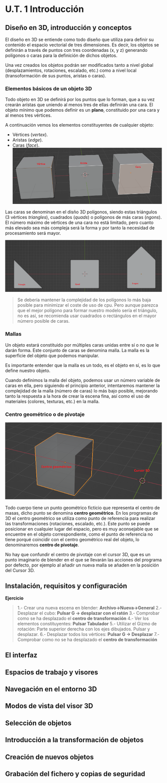 # U.T. 1 Introducción
## Diseño en 3D, introducción y conceptos
El diseño en 3D se entiende como todo diseño que utiliza para definir su contenido el espacio vectorial de tres dimensiones. Es decir, los objetos se definirán a través de puntos con tres coordenadas (x, y z) generando polígonos o caras para la definición de dichos objetos.

Una vez creados los objetos podrán ser modificados tanto a nivel global (desplazamientos, rotaciones, escalado, etc.) como a nivel local (transoformación de sus puntos, aristas o caras).

### Elementos básicos de un objeto 3D
Todo objeto en 3D se definirá por los puntos que lo forman, que a su vez crearán arístas que uniendo al menos tres de ellas definirán una cara. El objeto mínimo que podemos definir es un **plano**, constituido por una cara y al menos tres vértices.

A continuación vemos los elementos constituyentes de cualquier objeto:
- Vértices (*vertex*).
- Aristas (*edge*).
- Caras (*face*).
![](ut_01_000.png)

Las caras se denominan en el disño 3D polígonos, siendo estas triángulos (3 vértices *triangles*), cuadrados (*quads*) o polígonos de más caras (*ngons*). El número máximo de vértices de una cara no está limitado, pero cuanto más elevado sea más compleja será la forma y por tanto la necesidad de procesamiento será mayor.

 ![](ut_01_001.png)

>Se debería mantener la complejidad de los polígonos lo más baja posible para minimizar el coste de uso de cpu. Pero aunque parezca que el mejor polígono para formar nuestro modelo sería el triángulo, no es así, se recomienda usar cuadrados o rectángulos en el mayor número posible de caras.

### Mallas
Un objeto estará constituido por múltiples caras unidas entre sí o no que le darán forma. Este conjunto de caras se denomina malla. La malla es la superficie del objeto que podemos manipular.

Es importante entender que la malla es un todo, es el objeto en sí, es lo que define nuestro objeto.

Cuando definimos la malla del objeto, podemos usar un número variable de caras en ella, pero siguiendo el principio anterior, intentaremos mantener la complejidad de la malla (número de caras) lo más bajo posible, mejorando tanto la respuesta a la hora de crear la escena fina, así como el uso de materiales (colores, texturas, etc.) en la malla.

### Centro geométrico o de pivotaje
 ![](ut_01_002.png)

Todo cuerpo tiene un punto geométrico ficticio que representa el centro de masas, dicho punto se denomina **centro geométrico**. En los programas de 3D el centro geométrico se utiliza como punto de referencia para realizar las transformaciones (rotaciones, escalado, etc.). Este punto se puede posicionar en cualquier lugar del espacio, pero es muy aconsejable que se encuentre en el objeto correspondiente, como el punto de referencia no tiene porqué coincidir con el centro geométrico real del objeto, lo denominaremos **centro de pivotaje**.

No hay que confundir el centro de pivotaje con el cursor 3D, que es un punto imaginario de blender en el que se llevarán las acciones del programa por defecto, por ejemplo al añadir un nueva malla se añaden en la posición del Cursor 3D.



## Instalación, requisitos y configuración

**Ejercicio**
>1.- Crear una nueva escena en blender: **Archivo->Nueva->General**
2.- Desplazar el cubo: **Pulsar G -> desplazar con el ratón**
3.- Comprobar como se ha desplazado el **centro de transformación**
4.- Ver los elementos constituyentes: **Pulsar Tabulador**
5.- Utilizar el Gizmo de rotación: Parte superior derecha con los ejes dibujados. Pulsar y desplazar.
6.- Desplazar todos los vértices: **Pulsar G -> Desplazar**
7.- Comprobar como no se ha desplazado el **centro de transformación**


## El interfaz
## Espacios de trabajo y visores
## Navegación en el entorno 3D
## Modos de vista del visor 3D
## Selección de objetos
## Introducción a la transformación de objetos
## Creación de nuevos objetos
## Grabación del fichero y copias de seguridad